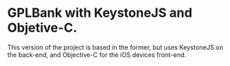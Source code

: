 # GPLBank with **KeystoneJS** and **Objetive-C**.
This version of the project is based in the former, but uses KeystoneJS on the back-end, and Objective-C for the iOS devices front-end.
